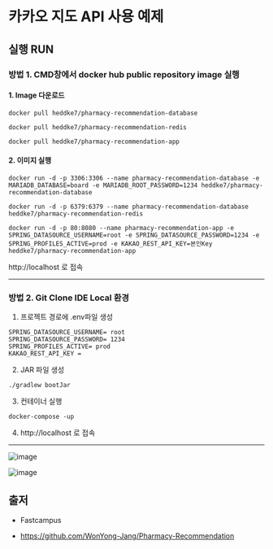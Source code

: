 # 카카오 지도 API 사용 예제

## 실행 RUN

### 방법 1.  CMD창에서 docker hub public repository image 실행

#### 1. Image 다운로드
```
docker pull heddke7/pharmacy-recommendation-database
```
```
docker pull heddke7/pharmacy-recommendation-redis
```
```
docker pull heddke7/pharmacy-recommendation-app
```

#### 2. 이미지 실행
```
docker run -d -p 3306:3306 --name pharmacy-recommendation-database -e MARIADB_DATABASE=board -e MARIADB_ROOT_PASSWORD=1234 heddke7/pharmacy-recommendation-database
```
```
docker run -d -p 6379:6379 --name pharmacy-recommendation-database heddke7/pharmacy-recommendation-redis
```
```
docker run -d -p 80:8080 --name pharmacy-recommendation-app -e SPRING_DATASOURCE_USERNAME=root -e SPRING_DATASOURCE_PASSWORD=1234 -e SPRING_PROFILES_ACTIVE=prod -e KAKAO_REST_API_KEY=본인Key heddke7/pharmacy-recommendation-app
```

http://localhost 로 접속

---
### 방법 2. Git Clone IDE Local 환경

1. 프로젝트 경로에 .env파일 생성

```
SPRING_DATASOURCE_USERNAME= root
SPRING_DATASOURCE_PASSWORD= 1234
SPRING_PROFILES_ACTIVE= prod
KAKAO_REST_API_KEY =
```

2. JAR 파일 생성

```./gradlew bootJar```

3. 컨테이너 실행

``` docker-compose -up ```

4. http://localhost 로 접속

---


![image](https://github.com/Uadj/fc_pharmacy/assets/30551889/d9f41255-51d5-4207-9de5-5be5f67c1723)


![image](https://github.com/Uadj/fc_pharmacy/assets/30551889/f6ecd1f1-32bd-465f-b9f7-9140c960ee4f)


## 출저

* Fastcampus

* https://github.com/WonYong-Jang/Pharmacy-Recommendation
